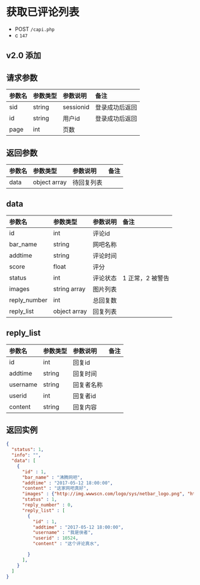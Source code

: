 # 获取已评论列表

* POST `/capi.php`
* c `147`

## v2.0 添加

## 请求参数

| 参数名 | 参数类型 | 参数说明 | 备注 |
| :---- | :----| :----| :---- |
| sid | string | sessionid | 登录成功后返回 |
| id | string | 用户id | 登录成功后返回 |
| page | int | 页数 |  |

## 返回参数
| 参数名 | 参数类型 | 参数说明 | 备注 |
| :---- | :----| :----| :---- |
| data | object array | 待回复列表 |  |

## data
| 参数名 | 参数类型 | 参数说明 | 备注 |
| :---- | :----| :----| :---- |
| id | int | 评论id |  |
| bar_name | string | 网吧名称 |  |
| addtime | string | 评论时间 |  |
| score | float | 评分 |  |
| status | int | 评论状态 | 1 正常，2 被警告 |
| images | string array | 图片列表 |  |
| reply_number | int | 总回复数 |  |
| reply_list | object array | 回复列表 |  |

## reply_list
| 参数名 | 参数类型 | 参数说明 | 备注 |
| :---- | :----| :----| :---- |
| id | int | 回复id |  |
| addtime | string | 回复时间 |  |
| username | string | 回复者名称 |  |
| userid | int | 回复者id |  |
| content | string | 回复内容 |  |

## 返回实例

```JSON
{
  "status": 1,
  "info": "",
  "data": [
    {
      "id" : 1,
      "bar_name" : "沸腾网吧",      
      "addtime" : "2017-05-12 18:00:00",
      "content" : "这家网吧真好",
      "images" : {"http://img.wwwscn.com/logo/sys/netbar_logo.png", "http://img.wwwscn.com/logo/sys/netbar_logo.png"},
      "status" : 1,
      "reply_number" : 0,
      "reply_list" : [
        {
          "id" : 1,
          "addtime" : "2017-05-12 18:00:00",
          "username" : "我是侠者",
          "userid" : 10524,
          "content" : "这个评论真水",

        }
      ],
    }
  ]
}
```
